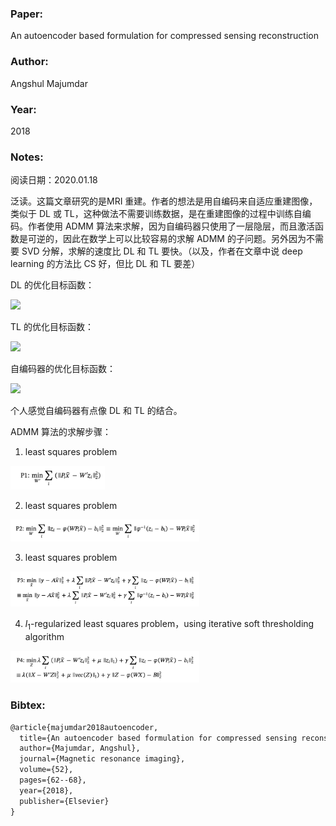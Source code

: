 ### Paper:

An autoencoder based formulation for compressed sensing reconstruction

### Author:

Angshul Majumdar

### Year:

2018

### Notes:

阅读日期：2020.01.18

泛读。这篇文章研究的是MRI 重建。作者的想法是用自编码来自适应重建图像，类似于 DL 或 TL，这种做法不需要训练数据，是在重建图像的过程中训练自编码。作者使用 ADMM 算法来求解，因为自编码器只使用了一层隐层，而且激活函数是可逆的，因此在数学上可以比较容易的求解 ADMM 的子问题。另外因为不需要 SVD 分解，求解的速度比 DL 和 TL 要快。（以及，作者在文章中说 deep learning 的方法比 CS 好，但比 DL 和 TL 要差）

DL 的优化目标函数：

<img src="http://latex.codecogs.com/svg.latex? \min _{\tilde{x}, D, Z}\|y-A \widehat{x}\|_{2}^{2}+\lambda\left(\sum_{i}\left\|P_{i} \widehat{x}-D z_{i}\right\|_{F}^{2}\right) \text { s. t. }\left\|z_{i}\right\|_{0} \leq \tau" border="0"/>

TL 的优化目标函数：

<img src="http://latex.codecogs.com/svg.latex? \min _{\tilde{\boldsymbol{x}}, \boldsymbol{T}, \boldsymbol{Z}}\|y-A \widehat{x}\|_{2}^{2}+\lambda\left(\sum_{i}\left\|T P_{i} \widehat{x}-z_{i}\right\|_{F}^{2} \right)\text { s.t. }\left\|z_{i}\right\|_{0} \leq \tau" border="0"/>

自编码器的优化目标函数：

<img src="http://latex.codecogs.com/svg.latex? \begin{aligned}\min _{W^{\prime}, W, \widehat{x}}\|x-A \widehat{x}\|_{2}^{2}+\lambda \sum_{i}\left(\left\|P_{i} \widehat{x}-W^{\prime} \varphi\left(W P_{i} \widehat{x}\right)\right\|_{2}^{2}+\mu\left\|\varphi\left(W P_{i} \widehat{x}\right)\right\|_{1}\right)\end{aligned}" border="0"/>

个人感觉自编码器有点像 DL 和 TL 的结合。

ADMM 算法的求解步骤：

1. least squares problem

<img src="https://raw.githubusercontent.com/Theodore-PKU/pictures/master/%E6%88%AA%E5%B1%8F2020-01-18%E4%B8%8B%E5%8D%887.43.15.png" width="30%"/>

2. least squares problem

<img src="https://raw.githubusercontent.com/Theodore-PKU/pictures/master/%E6%88%AA%E5%B1%8F2020-01-18%E4%B8%8B%E5%8D%887.43.20.png" width="60%"/>

3. least squares problem

<img src="https://raw.githubusercontent.com/Theodore-PKU/pictures/master/%E6%88%AA%E5%B1%8F2020-01-18%E4%B8%8B%E5%8D%887.43.02.png" width="60%"/>

4.  $l_1$-regularized least squares problem，using iterative soft thresholding algorithm

   <img src="https://raw.githubusercontent.com/Theodore-PKU/pictures/master/%E6%88%AA%E5%B1%8F2020-01-18%E4%B8%8B%E5%8D%887.43.08.png" width="60%"/>

### Bibtex:

```latex
@article{majumdar2018autoencoder,
  title={An autoencoder based formulation for compressed sensing reconstruction},
  author={Majumdar, Angshul},
  journal={Magnetic resonance imaging},
  volume={52},
  pages={62--68},
  year={2018},
  publisher={Elsevier}
}
```

